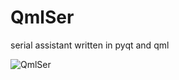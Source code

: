 # QmlSer
serial assistant written in pyqt and qml

![QmlSer](https://github.com/XIVN1987/QmlSer/blob/master/QmlSer.png)
